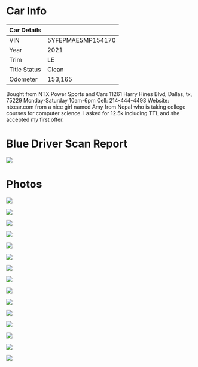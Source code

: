 

# Car Info

| Car Details  |                   |
| ------------ | ----------------- |
| VIN          | 5YFEPMAE5MP154170 |
| Year         | 2021              |
| Trim         | LE                |
| Title Status | Clean             |
| Odometer             | 153,165                  |


Bought from NTX Power Sports and Cars 11261 Harry Hines Blvd, Dallas, tx, 75229 Monday-Saturday 10am-6pm Cell: 214-444-4493 Website: ntxcar.com from a nice girl named Amy from Nepal who is taking college courses for computer science. I asked for 12.5k including TTL and she accepted my first offer.


# Blue Driver Scan Report

![](https://i.imgur.com/6dmzLaq.png)

# Photos

![](https://i.imgur.com/LBwjFHT.png)

![](https://i.imgur.com/xEXHh7S.png)

![](https://i.imgur.com/hCCTZkD.png)

![](https://i.imgur.com/jizmw1D.png)

![](https://i.imgur.com/eKRAmH5.png)

![](https://i.imgur.com/vVduYGI.png)

![](https://i.imgur.com/ECmZCMR.png)

![](https://i.imgur.com/t6mux3G.png)

![](https://i.imgur.com/7vsXw9l.png)

![](https://i.imgur.com/VD0b371.png)

![](https://i.imgur.com/dKE7t96.png)

![](https://i.imgur.com/XFuQeO5.png)

![](https://i.imgur.com/99LyeD9.png)

![](https://i.imgur.com/rXe78v4.png)

![](https://i.imgur.com/SveK8Dj.png)


